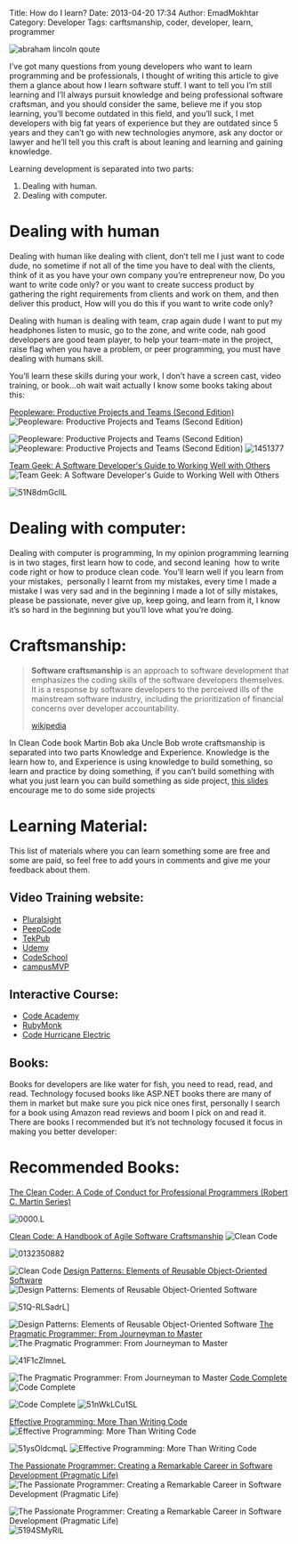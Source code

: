 Title: How do I learn?
Date: 2013-04-20 17:34
Author: EmadMokhtar
Category: Developer
Tags: carftsmanship, coder, developer, learn, programmer

![abraham lincoln qoute]({static}/images/abrahamlincoln109275.jpg)

I’ve got many questions from young developers who want to learn programming and be professionals, I thought of writing this article to give them a glance about how I learn software stuff. I want to tell you I’m still learning and I’ll always pursuit knowledge and being professional software craftsman, and you should consider the same, believe me if you stop learning, you’ll become outdated in this field, and you’ll suck, I met developers with big fat years of experience but they are outdated since 5 years and they can’t go with new technologies anymore, ask any doctor or lawyer and he’ll tell you this craft is about leaning and learning and gaining knowledge.

Learning development is separated into two parts:

1.  Dealing with human.
2.  Dealing with computer.

Dealing with human
==================

Dealing with human like dealing with client, don’t tell me I just want to code dude, no sometime if not all of the time you have to deal with the clients, think of it as you have your own company you’re entrepreneur now, Do you want to write code only? or you want to create success product by gathering the right requirements from clients and work on them, and then deliver this product, How will you do this if you want to write code only?

Dealing with human is dealing with team, crap again dude I want to put my headphones listen to music, go to the zone, and write code, nah good developers are good team player, to help your team-mate in the project, raise flag when you have a problem, or peer programming, you must have dealing with humans skill.

You’ll learn these skills during your work, I don’t have a screen cast, video training, or book…oh wait wait actually I know some books taking about this:

[Peopleware: Productive Projects and Teams (Second Edition)](http://www.amazon.com/gp/product/0932633439/ref=as_li_ss_tl?ie=UTF8&camp=1789&creative=390957&creativeASIN=0932633439&linkCode=as2&tag=monsblo08-20)
![Peopleware: Productive Projects and Teams (Second Edition)](http://www.assoc-amazon.com/e/ir?t=monsblo08-20&l=as2&o=1&a=0932633439)

![Peopleware: Productive Projects and Teams (Second Edition)](http://www.assoc-amazon.com/e/ir?t=monsblo08-20&l=as2&o=1&a=1449302440) ![Peopleware: Productive Projects and Teams (Second Edition)](http://www.assoc-amazon.com/e/ir?t=monsblo08-20&l=as2&o=1&a=0932633439)
![1451377]({static}/images/1451377.jpg)

[Team Geek: A Software Developer's Guide to Working Well with
Others](http://www.amazon.com/gp/product/1449302440/ref=as_li_ss_tl?ie=UTF8&camp=1789&creative=390957&creativeASIN=1449302440&linkCode=as2&tag=monsblo08-20)
![Team Geek: A Software Developer's Guide to Working Well with
Others](http://www.assoc-amazon.com/e/ir?t=monsblo08-20&l=as2&o=1&a=1449302440)

![51N8dmGcllL]({static}/images/51N8dmGcllL.jpg)

Dealing with computer:
======================

Dealing with computer is programming, In my opinion programming learning is in two stages, first learn how to code, and second leaning  how to write code right or how to produce clean code. You’ll learn well if you learn from your mistakes,  personally I learnt from my mistakes, every time I made a mistake I was very sad and in the beginning I made a lot of silly mistakes, please be passionate, never give up, keep going, and learn from it, I know it’s so hard in the beginning but you’ll love what you’re doing.

Craftsmanship:
==============

> **Software craftsmanship** is an approach to software development that
> emphasizes the coding skills of the software developers themselves. It
> is a response by software developers to the perceived ills of the
> mainstream software industry, including the prioritization of
> financial concerns over developer accountability.
>
> [wikipedia](http://en.wikipedia.org/wiki/Software_craftsmanship)

In Clean Code book Martin Bob aka Uncle Bob wrote craftsmanship is
separated into two parts Knowledge and Experience. Knowledge is the
learn how to, and Experience is using knowledge to build something, so
learn and practice by doing something, if you can’t build something with
what you just learn you can build something as side project, [this
slides](https://speakerdeck.com/sachag/side-projects) encourage me to do
some side projects

<script async class="speakerdeck-embed" data-id="508b4413c21140000200a7b7"  data-ratio="1.33333333333333" src="//speakerdeck.com/assets/embed.js"></script>

Learning Material:
==================

This list of materials where you can learn something some are free and some are paid, so feel free to add yours in comments and give me your feedback about them.

Video Training website:
-----------------------

-   [Pluralsight](http://www.pluralsight.com/training)
-   [PeepCode](https://peepcode.com/)
-   [TekPub](http://tekpub.com/)
-   [Udemy](https://www.udemy.com)
-   [CodeSchool](http://www.codeschool.com/)
-   [campusMVP](http://www.campusmvp.net/)

Interactive Course:
-------------------

-   [Code Academy](http://www.codecademy.com/)
-   [RubyMonk](http://rubymonk.com/)
-   [Code Hurricane Electric](http://code.he.net/)

Books:
------

Books for developers are like water for fish, you need to read, read, and read. Technology focused books like ASP.NET books there are many of them in market but make sure you pick nice ones first, personally I search for a book using Amazon read reviews and boom I pick on and read it. There are books I recommended but it’s not technology focused it focus in making you better developer:

# Recommended Books:

[The Clean Coder: A Code of Conduct for Professional Programmers (Robert C. Martin Series)](http://www.amazon.com/gp/product/B0050JLC9Y/ref=as_li_ss_tl?ie=UTF8&camp=1789&creative=390957&creativeASIN=B0050JLC9Y&linkCode=as2&tag=monsblo08-20)

![0000.L]({static}/images/0000.L.jpg)

[Clean Code: A Handbook of Agile Software Craftsmanship](http://www.amazon.com/gp/product/B001GSTOAM/ref=as_li_ss_tl?ie=UTF8&camp=1789&creative=390957&creativeASIN=B001GSTOAM&linkCode=as2&tag=monsblo08-20)
![Clean Code](http://www.assoc-amazon.com/e/ir?t=monsblo08-20&l=as2&o=1&a=B001GSTOAM)

![0132350882]({static}/images/0132350882.jpg)

![Clean Code](http://www.assoc-amazon.com/e/ir?t=monsblo08-20&l=as2&o=1&a=B001GSTOAM)
[Design Patterns: Elements of Reusable Object-Oriented Software](http://www.amazon.com/gp/product/B000SEIBB8/ref=as_li_ss_tl?ie=UTF8&camp=1789&creative=390957&creativeASIN=B000SEIBB8&linkCode=as2&tag=monsblo08-20)
![Design Patterns: Elements of Reusable Object-Oriented Software](http://www.assoc-amazon.com/e/ir?t=monsblo08-20&l=as2&o=1&a=B000SEIBB8)

![51Q-RLSadrL]({static}/images/51Q-RLSadrL.jpg)]

![Design Patterns: Elements of Reusable Object-Oriented Software](http://www.assoc-amazon.com/e/ir?t=monsblo08-20&l=as2&o=1&a=B000SEIBB8)
[The Pragmatic Programmer: From Journeyman to Master](http://www.amazon.com/gp/product/B000SEGEKI/ref=as_li_ss_tl?ie=UTF8&camp=1789&creative=390957&creativeASIN=B000SEGEKI&linkCode=as2&tag=monsblo08-20)
![The Pragmatic Programmer: From Journeyman to Master](http://www.assoc-amazon.com/e/ir?t=monsblo08-20&l=as2&o=1&a=B000SEGEKI)

![41F1cZImneL]({static}/images/41F1cZImneL.jpg)

![The Pragmatic Programmer: From Journeyman to Master](http://www.assoc-amazon.com/e/ir?t=monsblo08-20&l=as2&o=1&a=B000SEGEKI)
[Code Complete](http://www.amazon.com/gp/product/B004OR1XGK/ref=as_li_ss_tl?ie=UTF8&camp=1789&creative=390957&creativeASIN=B004OR1XGK&linkCode=as2&tag=monsblo08-20)
![Code Complete](http://www.assoc-amazon.com/e/ir?t=monsblo08-20&l=as2&o=1&a=B004OR1XGK)

![Code Complete](http://www.assoc-amazon.com/e/ir?t=monsblo08-20&l=as2&o=1&a=B004OR1XGK)
![51nWkLCu1SL]({static}/images/51nWkLCu1SL.jpg)

[Effective Programming: More Than Writing Code](http://www.amazon.com/gp/product/B008HUMTO0/ref=as_li_ss_tl?ie=UTF8&camp=1789&creative=390957&creativeASIN=B008HUMTO0&linkCode=as2&tag=monsblo08-20)
![Effective Programming: More Than Writing Code](http://www.assoc-amazon.com/e/ir?t=monsblo08-20&l=as2&o=1&a=B008HUMTO0)

![51ysOldcmqL]({static}/images/51ysOldcmqL.jpg)
![Effective Programming: More Than Writing Code](http://www.assoc-amazon.com/e/ir?t=monsblo08-20&l=as2&o=1&a=B008HUMTO0)

[The Passionate Programmer: Creating a Remarkable Career in Software Development (Pragmatic Life)](http://www.amazon.com/gp/product/B00AYQNR5U/ref=as_li_ss_tl?ie=UTF8&camp=1789&creative=390957&creativeASIN=B00AYQNR5U&linkCode=as2&tag=monsblo08-20)
![The Passionate Programmer: Creating a Remarkable Career in Software Development (Pragmatic Life)](http://www.assoc-amazon.com/e/ir?t=monsblo08-20&l=as2&o=1&a=B00AYQNR5U)

![The Passionate Programmer: Creating a Remarkable Career in Software Development (Pragmatic Life)](http://www.assoc-amazon.com/e/ir?t=monsblo08-20&l=as2&o=1&a=B00AYQNR5U)
![5194SMyRiL]({static}/images/5194SMyRiL.jpg)
